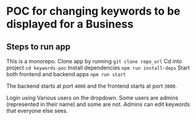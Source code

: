 # POC for changing keywords to be displayed for a Business 

## Steps to run app

This is a monorepo.
Clone app by running `git clone repo_url`
Cd into project `cd keywords-poc`
Install dependencies `npm run install-deps`
Start both frontend and backend apps `npm run start`

The backend starts at port `4000` and the frontend starts at port `3000`.

Login using Various users on the dropdown. Some users are admins (represented in their name) and some are not. Admins can edit keywords that everyone else sees.